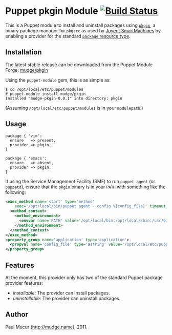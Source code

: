 Puppet pkgin Module [![Build Status](https://secure.travis-ci.org/mudge/puppet-pkgin.png?branch=master)](http://travis-ci.org/mudge/puppet-pkgin)
===================

This is a Puppet module to install and uninstall packages using [`pkgin`][0], a
binary package manager for `pkgsrc` as used by [Joyent SmartMachines][1] by
enabling a provider for the standard [`package` resource type][2].

Installation
------------

The latest stable release can be downloaded from the Puppet Module Forge: [mudge/pkgin][3]

Using the `puppet-module` gem, this is as simple as:

```console
$ cd /opt/local/etc/puppet/modules
# puppet-module install mudge/pkgin
Installed "mudge-pkgin-0.0.1" into directory: pkgin
```

(Assuming `/opt/local/etc/puppet/modules` is in your `modulepath`.)

Usage
-----

```puppet
package { 'vim':
  ensure   => present,
  provider => pkgin,
}

package { 'emacs':
  ensure   => absent,
  provider => pkgin,
}
```

If using the Service Management Facility (SMF) to run `puppet agent` (or `puppetd`),
ensure that the `pkgin` binary is in your `PATH` with something like the following:

```xml
<exec_method name='start' type='method'
    exec='/opt/local/bin/puppet agent --config %{config_file}' timeout_seconds='60'>
  <method_context>
    <method_environment>
      <envvar name='PATH' value='/opt/local/bin:/opt/local/sbin:/usr/bin:/usr/sbin'/>
    </method_environment>
  </method_context>
</exec_method>
<property_group name='application' type='application'>
  <propval name='config_file' type='astring' value='/opt/local/etc/puppet/puppet.conf'/>
</property_group>
```

Features
--------

At the moment, this provider only has two of the standard Puppet package provider
features:

* *installable*: The provider can install packages.
* *uninstallable*: The provider can uninstall packages.

Author
------

Paul Mucur (http://mudge.name), 2011.

  [0]: http://pkgin.net/
  [1]: http://www.joyent.com/products/smartmachines/
  [2]: http://docs.puppetlabs.com/references/stable/type.html#package
  [3]: http://forge.puppetlabs.com/mudge/pkgin
